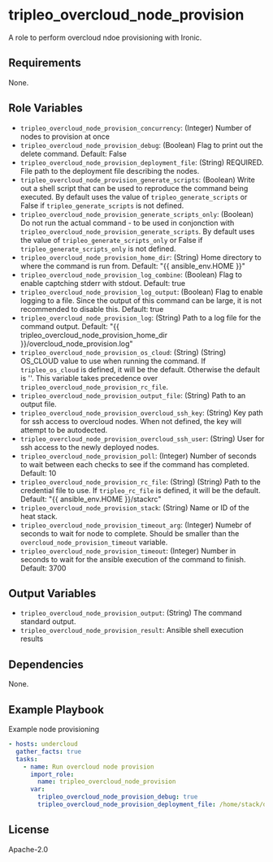 tripleo_overcloud_node_provision
=========

A role to perform overcloud ndoe provisioning with Ironic.

Requirements
------------

None.

Role Variables
--------------

* `tripleo_overcloud_node_provision_concurrency`: (Integer) Number of nodes to provision at once
* `tripleo_overcloud_node_provision_debug`: (Boolean) Flag to print out the delete command. Default: False
* `tripleo_overcloud_node_provision_deployment_file`: (String) REQUIRED. File path to the deployment file describing the nodes.
* `tripleo_overcloud_node_provision_generate_scripts`: (Boolean) Write out a shell script that can be used to reproduce the command being executed. By default uses the value of `tripleo_generate_scripts` or False if `tripleo_generate_scripts` is not defined.
* `tripleo_overcloud_node_provision_generate_scripts_only`: (Boolean) Do not run the actual command - to be used in conjonction with `tripleo_overcloud_node_provision_generate_scripts`. By default uses the value of `tripleo_generate_scripts_only` or False if `tripleo_generate_scripts_only` is not defined.
* `tripleo_overcloud_node_provision_home_dir`: (String) Home directory to where the command is run from. Default: "{{ ansible_env.HOME }}"
* `tripleo_overcloud_node_provision_log_combine`: (Boolean) Flag to enable captching stderr with stdout. Default: true
* `tripleo_overcloud_node_provision_log_output`: (Boolean) Flag to enable logging to a file. Since the output of this command can be large, it is not recommended to disable this. Default: true
* `tripleo_overcloud_node_provision_log`: (String) Path to a log file for the command output. Default: "{{ tripleo_overcloud_node_provision_home_dir }}/overcloud_node_provision.log"
* `tripleo_overcloud_node_provision_os_cloud`: (String) (String) OS_CLOUD value to use when running the command. If `tripleo_os_cloud` is defined, it will be the default. Otherwise the default is ''. This variable takes precedence over `tripleo_overcloud_node_provision_rc_file`.
* `tripleo_overcloud_node_provision_output_file`: (String) Path to an output file.
* `tripleo_overcloud_node_provision_overcloud_ssh_key`: (String) Key path for ssh access to overcloud nodes. When not defined, the key will attempt to be autodected.
* `tripleo_overcloud_node_provision_overcloud_ssh_user`: (String) User for ssh access to the newly deployed nodes.
* `tripleo_overcloud_node_provision_poll`: (Integer) Number of seconds to wait between each checks to see if the command has completed. Default: 10
* `tripleo_overcloud_node_provision_rc_file`: (String) (String) Path to the credential file to use. If `tripleo_rc_file` is defined, it will be the default. Default: "{{ ansible_env.HOME }}/stackrc"
* `tripleo_overcloud_node_provision_stack`: (String) Name or ID of the heat stack.
* `tripleo_overcloud_node_provision_timeout_arg`: (Integer) Numebr of seconds to wait for node to complete. Should be smaller than the `overcloud_node_provision_timeout` variable.
* `tripleo_overcloud_node_provision_timeout`: (Integer) Number in seconds to wait for the ansible execution of the command to finish. Default: 3700

Output Variables
----------------

* `tripleo_overcloud_node_provision_output`: (String) The command standard output.
* `tripleo_overcloud_node_provision_result`: Ansible shell execution results

Dependencies
------------

None.

Example Playbook
----------------

Example node provisioning

```yaml
- hosts: undercloud
  gather_facts: true
  tasks:
    - name: Run overcloud node provision
      import_role:
        name: tripleo_overcloud_node_provision
      var:
        tripleo_overcloud_node_provision_debug: true
        tripleo_overcloud_node_provision_deployment_file: /home/stack/deployment.yaml
```

License
-------

Apache-2.0
